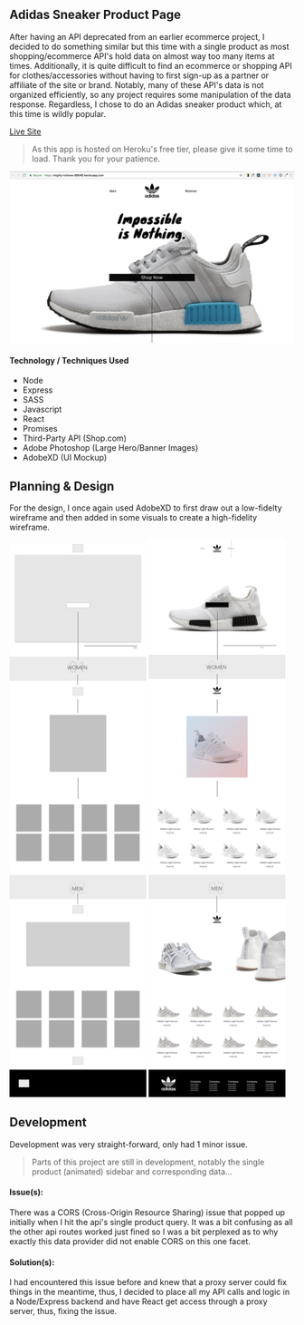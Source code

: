 ## Adidas Sneaker Product Page
After having an API deprecated from an earlier ecommerce project, I decided to do something similar but this time with a single product as most shopping/ecommerce API's hold data on almost way too many items at times. Additionally, it is quite difficult to find an ecommerce or shopping API for clothes/accessories without having to first sign-up as a partner or affiliate of the site or brand. Notably, many of these API's data is not organized efficiently, so any project requires some manipulation of the data response. Regardless, I chose to do an Adidas sneaker product which, at this time is wildly popular.

[Live Site](https://mighty-hollows-88646.herokuapp.com/)
> As this app is hosted on Heroku's free tier, please give it some time to load. Thank you for your patience.

![alt text](https://github.com/RajisteB/AdidasApp/blob/master/client/src/images/Adidas-SC.png)




#### Technology / Techniques Used
* Node
* Express
* SASS
* Javascript
* React
* Promises
* Third-Party API (Shop.com)
* Adobe Photoshop (Large Hero/Banner Images)
* AdobeXD (UI Mockup)

## Planning & Design
For the design, I once again used AdobeXD to first draw out a low-fidelty wireframe and then added in some visuals to create a high-fidelity wireframe. 


<img src="https://github.com/RajisteB/AdidasApp/blob/master/client/src/images/Lofi.jpg" width="48%" /> <img src="https://github.com/RajisteB/AdidasApp/blob/master/client/src/images/Adidas%20-%20Hi-Fi%20Wireframe.jpg" width="48%"/>


## Development 
Development was very straight-forward, only had 1 minor issue. 
> Parts of this project are still in development, notably the single product (animated) sidebar and corresponding data...

#### Issue(s):
There was a CORS (Cross-Origin Resource Sharing) issue that popped up initially when I hit the api's single product query. It was a bit confusing as all the other api routes worked just fined so I was a bit perplexed as to why exactly this data provider did not enable CORS on this one facet.

#### Solution(s):
I had encountered this issue before and knew that a proxy server could fix things in the meantime, thus, I decided to place all my API calls and logic in a Node/Express backend and have React get access through a proxy server, thus, fixing the issue. 
